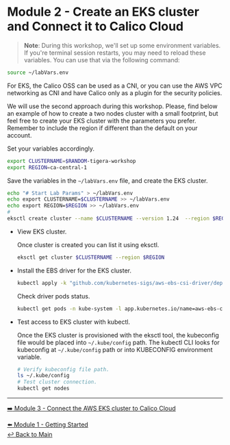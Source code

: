 # Module 2 - Create an EKS cluster and Connect it to Calico Cloud

> **Note**: During this workshop, we'll set up some environment variables. If you're terminal session restarts, you may need to reload these variables. You can use that via the following command: <p>
```bash
source ~/labVars.env
```

For EKS, the Calico OSS can be used as a CNI, or you can use the AWS VPC networking as CNI and have Calico only as a plugin for the security policies. 

We will use the second approach during this workshop. Please, find below an example of how to create a two nodes cluster with a small footprint, but feel free to create your EKS cluster with the parameters you prefer. Remember to include the region if different than the default on your account.

Set your variables accordingly.

```bash 
export CLUSTERNAME=$RANDOM-tigera-workshop
export REGION=ca-central-1
```

Save the variables in the `~/labVars.env` file, and create the EKS cluster.

```bash
echo "# Start Lab Params" > ~/labVars.env
echo export CLUSTERNAME=$CLUSTERNAME >> ~/labVars.env
echo export REGION=$REGION >> ~/labVars.env
#
eksctl create cluster --name $CLUSTERNAME --version 1.24  --region $REGION --node-type m5.xlarge
```

- View EKS cluster.

  Once cluster is created you can list it using eksctl.
  
  ```bash
  eksctl get cluster $CLUSTERNAME --region $REGION
  ```

- Install the EBS driver for the EKS cluster.

  ```bash
  kubectl apply -k "github.com/kubernetes-sigs/aws-ebs-csi-driver/deploy/kubernetes/overlays/stable/?ref=release-1.16"
  ```
  
  Check driver pods status.
  
  ```bash
  kubectl get pods -n kube-system -l app.kubernetes.io/name=aws-ebs-csi-driver
  ```

- Test access to EKS cluster with kubectl.

  Once the EKS cluster is provisioned with the eksctl tool, the kubeconfig file would be placed into `~/.kube/config` path. The kubectl CLI looks for kubeconfig at `~/.kube/config` path or into KUBECONFIG environment variable.

  ```bash
  # Verify kubeconfig file path.
  ls ~/.kube/config
  # Test cluster connection.
  kubectl get nodes
  ```

--- 

[:arrow_right: Module 3 - Connect the AWS EKS cluster to Calico Cloud](/modules/module-3-connect-calicocloud.md)  <br>

[:arrow_left: Module 1 - Getting Started](/modules/module-1-getting-started.md)    
[:leftwards_arrow_with_hook: Back to Main](/README.md)  